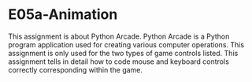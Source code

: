 # E05a-Animation
This assignment is about Python Arcade. Python Arcade is a Python program application used for creating various computer operations. This assignment is only used for the two types of game controls listed. This assignment tells in detail how to code mouse and keyboard controls correctly corresponding within the game. 
